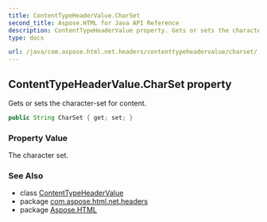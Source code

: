 ```yaml
---
title: ContentTypeHeaderValue.CharSet
second_title: Aspose.HTML for Java API Reference
description: ContentTypeHeaderValue property. Gets or sets the character-set for content
type: docs

url: /java/com.aspose.html.net.headers/contenttypeheadervalue/charset/
---
```

## ContentTypeHeaderValue.CharSet property

Gets or sets the character-set for content.

```java
public String CharSet { get; set; }
```

### Property Value

The character set.

### See Also

* class [ContentTypeHeaderValue](../)
* package [com.aspose.html.net.headers](../../../com.aspose.html.net.headers/)
* package [Aspose.HTML](../../../)
